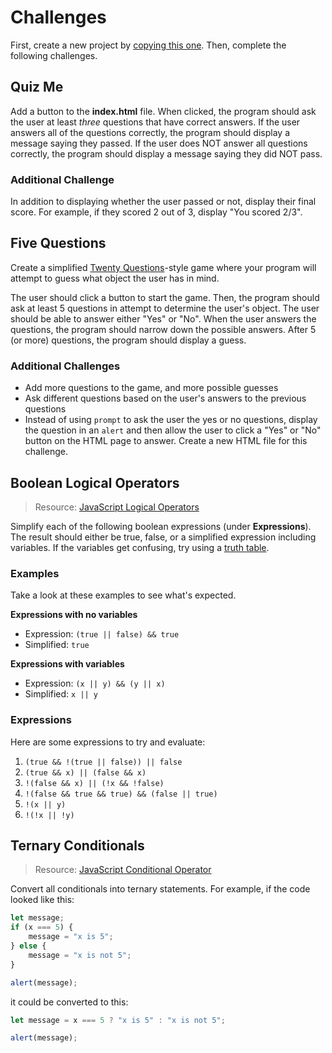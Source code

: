 # Challenges
First, create a new project by [copying this one](https://hytop.onrender.com/c/js). Then, complete the following challenges.

## Quiz Me
Add a button to the **index.html** file. When clicked, the program should ask the user at least _three_ questions that have correct answers. If the user answers all of the questions correctly, the program should display a message saying they passed. If the user does NOT answer all questions correctly, the program should display a message saying they did NOT pass.

### Additional Challenge
In addition to displaying whether the user passed or not, display their final score. For example, if they scored 2 out of 3, display "You scored 2/3".

## Five Questions
Create a simplified [Twenty Questions](https://en.wikipedia.org/wiki/20Q)-style game where your program will attempt to guess what object the user has in mind.

The user should click a button to start the game. Then, the program should ask at least 5 questions in attempt to determine the user's object. The user should be able to answer either "Yes" or "No". When the user answers the questions, the program should narrow down the possible answers. After 5 (or more) questions, the program should display a guess.

### Additional Challenges
- Add more questions to the game, and more possible guesses
- Ask different questions based on the user's answers to the previous questions
- Instead of using `prompt` to ask the user the yes or no questions, display the question in an `alert` and then allow the user to click a "Yes" or "No" button on the HTML page to answer. Create a new HTML file for this challenge.

## Boolean Logical Operators
>Resource: [JavaScript Logical Operators](LogicOperators.md)

Simplify each of the following boolean expressions (under **Expressions**). The result should either be true, false, or a simplified expression including variables. If the variables get confusing, try using a [truth table](https://en.wikipedia.org/wiki/Truth_table).

### Examples
Take a look at these examples to see what's expected.

**Expressions with no variables**

- Expression: `(true || false) && true`
- Simplified: `true`

**Expressions with variables**

- Expression: `(x || y) && (y || x)`
- Simplified: `x || y`

### Expressions
Here are some expressions to try and evaluate:

1. `(true && !(true || false)) || false`
1. `(true && x) || (false && x)`
1. `!(false && x) || (!x && !false)`
1. `!(false && true && true) && (false || true)`
1. `!(x || y)`
1. `!(!x || !y)`

## Ternary Conditionals
>Resource: [JavaScript Conditional Operator](https://developer.mozilla.org/en-US/docs/Web/JavaScript/Reference/Operators/Conditional_Operator)

Convert all conditionals into ternary statements. For example, if the code looked like this:

```javascript
let message;
if (x === 5) {
    message = "x is 5";
} else {
    message = "x is not 5";
}

alert(message);
```

it could be converted to this:

```javascript
let message = x === 5 ? "x is 5" : "x is not 5";

alert(message);
```
